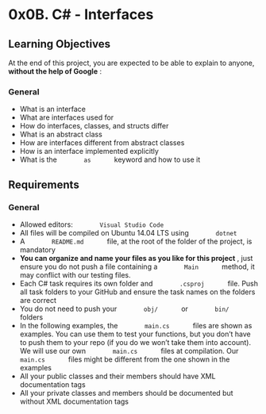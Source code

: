 0x0B. C\# - Interfaces
======================

Learning Objectives
-------------------

At the end of this project, you are expected to be able to explain to
anyone, **without the help of Google** :

### General

-   What is an interface
-   What are interfaces used for
-   How do interfaces, classes, and structs differ
-   What is an abstract class
-   How are interfaces different from abstract classes
-   How is an interface implemented explicitly
-   What is the `        as       ` keyword and how to use it

Requirements
------------

### General

-   Allowed editors: `        Visual Studio Code       `
-   All files will be compiled on Ubuntu 14.04 LTS using
    `        dotnet       `
-   A `        README.md       ` file, at the root of the folder of the
    project, is mandatory
-   **You can organize and name your files as you like for this
    project** , just ensure you do not push a file containing a
    `        Main       ` method, it may conflict with our testing
    files.
-   Each C\# task requires its own folder and `        .csproj       `
    file. Push all task folders to your GitHub and ensure the task names
    on the folders are correct
-   You do not need to push your `        obj/       ` or
    `        bin/       ` folders
-   In the following examples, the `        main.cs       ` files are
    shown as examples. You can use them to test your functions, but you
    don’t have to push them to your repo (if you do we won’t take them
    into account). We will use our own `        main.cs       ` files at
    compilation. Our `        main.cs       ` files might be different
    from the one shown in the examples
-   All your public classes and their members should have XML
    documentation tags
-   All your private classes and members should be documented but
    without XML documentation tags
